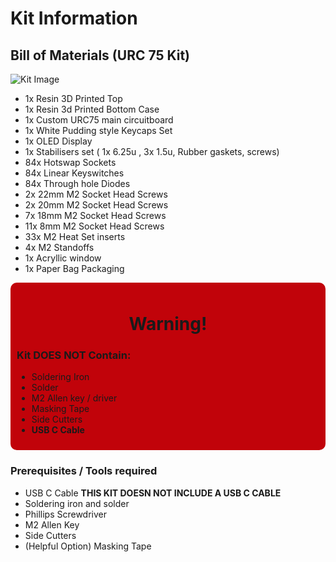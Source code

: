 # Kit Information




## Bill of Materials (URC 75 Kit)
![Kit Image](/img/Full%20Kit%20Kaid%20Out.JPG)
- 1x Resin 3D Printed Top 
- 1x Resin 3d Printed Bottom Case 
- 1x Custom URC75 main circuitboard
- 1x White Pudding style Keycaps Set
- 1x OLED Display
- 1x Stabilisers set ( 1x 6.25u , 3x 1.5u, Rubber gaskets, screws)
- 84x Hotswap Sockets
- 84x Linear Keyswitches
- 84x Through hole Diodes
- 2x 22mm M2 Socket Head Screws
- 2x 20mm M2 Socket Head Screws
- 7x 18mm M2 Socket Head Screws
- 11x 8mm M2 Socket Head Screws
- 33x M2 Heat Set inserts
- 4x M2 Standoffs
- 1x Acryllic window
- 1x Paper Bag Packaging 

<div style="background-color: #c1030a; padding: 10px; border-radius: 10px;">

<h1 style="text-align: center;">  Warning! </h1>

### Kit DOES NOT Contain:
- Soldering Iron 
- Solder 
- M2 Allen key / driver
- Masking Tape
- Side Cutters
- **USB C Cable**

</div>

### Prerequisites / Tools required
- USB C Cable **THIS KIT DOESN NOT INCLUDE A USB C CABLE**
- Soldering iron and solder
- Phillips Screwdriver 
- M2 Allen Key
- Side Cutters
- (Helpful Option) Masking Tape